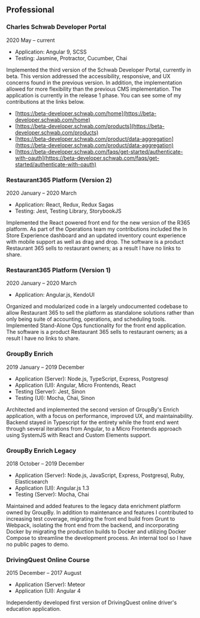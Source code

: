 ## Professional

### Charles Schwab Developer Portal
2020 May – current

- Application: Angular 9, SCSS
- Testing: Jasmine, Protractor, Cucumber, Chai

Implemented the third version of the Schwab Developer Portal, currently in beta. This version
addressed the accessibility, responsive, and UX concerns found in the previous version. In addition,
the implementation allowed for more flexibility than the previous CMS implementation. The application is
currently in the release 1 phase. You can see some of my contributions at the links below.

- [https://beta-developer.schwab.com/home](https://beta-developer.schwab.com/home)
- [https://beta-developer.schwab.com/products](https://beta-developer.schwab.com/products)
- [https://beta-developer.schwab.com/product/data-aggregation](https://beta-developer.schwab.com/product/data-aggregation)
- [https://beta-developer.schwab.com/faqs/get-started/authenticate-with-oauth](https://beta-developer.schwab.com/faqs/get-started/authenticate-with-oauth)

### Restaurant365 Platform (Version 2)
2020 January – 2020 March

- Application: React, Redux, Redux Sagas
- Testing: Jest, Testing Library, StorybookJS

Implemented the React powered front end for the new version of the R365 platform. As part of the
Operations team my contributions included the In Store Experience dashboard and an updated
inventory count experience with mobile support as well as drag and drop. The software is a
product Restaurant 365 sells to restaurant owners; as a result I have no links to share.

### Restaurant365 Platform (Version 1)
2020 January – 2020 March

- Application: Angular.js, KendoUI

Organized and modularized code in a largely undocumented codebase to allow Restaurant 365
to sell the platform as standalone solutions rather than only being suite of accounting,
operations, and scheduling tools. Implemented Stand-Alone Ops functionality for the front
end application. The software is a product Restaurant 365 sells to restaurant owners; as
a result I have no links to share.

### GroupBy Enrich
2019 January – 2019 December

- Application (Server): Node.js, TypeScript, Express, Postgresql
- Application (UI): Angular, Micro Frontends, React
- Testing (Server): Jest, Sinon
- Testing (UI): Mocha, Chai, Sinon

Architected and implemented the second version of GroupBy's Enrich application, with a focus on
performance, improved UX, and maintainability. Backend stayed in Typescript for the entirety
while the front end went through several iterations from Angular, to a Micro Frontends
approach using SystemJS with React and Custom Elements support.

### GroupBy Enrich Legacy
2018 October – 2019 December

- Application (Server): Node.js, JavaScript, Express, Postgresql, Ruby, Elasticsearch
- Application (UI): Angular.js 1.3
- Testing (Server): Mocha, Chai

Maintained and added features to the legacy data enrichment platform owned by GroupBy. In
addition to maintenance and features I contributed to increasing test coverage, migrating
the front end build from Grunt to Webpack, isolating the front end from the backend, and
incorporating Docker by migrating the production builds to Docker and utilizing Docker
Compose to streamline the development process. An internal tool so I have no public pages
to demo.

### DrivingQuest Online Course
2015 December – 2017 August

- Application (Server): Meteor
- Application (UI): Angular 4

Independently developed first version of DrivingQuest online driver's education application.

